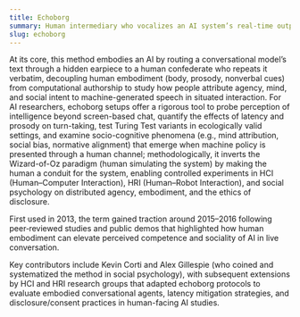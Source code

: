 ```yaml
---
title: Echoborg
summary: Human intermediary who vocalizes an AI system’s real-time outputs in face-to-face interaction, giving the machine a human body and voice while preserving machine agency.
slug: echoborg
---
```

At its core, this method embodies an AI by routing a conversational model’s text through a hidden earpiece to a human confederate who repeats it verbatim, decoupling human embodiment (body, prosody, nonverbal cues) from computational authorship to study how people attribute agency, mind, and social intent to machine-generated speech in situated interaction. For AI researchers, echoborg setups offer a rigorous tool to probe perception of intelligence beyond screen-based chat, quantify the effects of latency and prosody on turn-taking, test Turing Test variants in ecologically valid settings, and examine socio-cognitive phenomena (e.g., mind attribution, social bias, normative alignment) that emerge when machine policy is presented through a human channel; methodologically, it inverts the Wizard-of-Oz paradigm (human simulating the system) by making the human a conduit for the system, enabling controlled experiments in HCI (Human–Computer Interaction), HRI (Human–Robot Interaction), and social psychology on distributed agency, embodiment, and the ethics of disclosure.

First used in 2013, the term gained traction around 2015–2016 following peer‑reviewed studies and public demos that highlighted how human embodiment can elevate perceived competence and sociality of AI in live conversation.

Key contributors include Kevin Corti and Alex Gillespie (who coined and systematized the method in social psychology), with subsequent extensions by HCI and HRI research groups that adapted echoborg protocols to evaluate embodied conversational agents, latency mitigation strategies, and disclosure/consent practices in human-facing AI studies.